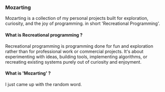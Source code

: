 ### Mozarting

Mozarting is a collection of my personal projects built for exploration, curiosity, and the joy of programming. in short 'Recreational Programming'. 

#### What is Recreational programming ?
 
Recreational programming is programming done for fun and exploration rather than for professional work or commercial projects. It's about experimenting with ideas, building tools, implementing algorithms, or recreating existing systems purely out of curiosity and enjoyment.

#### What is 'Mozarting' ? 

I just came up with the random word.
